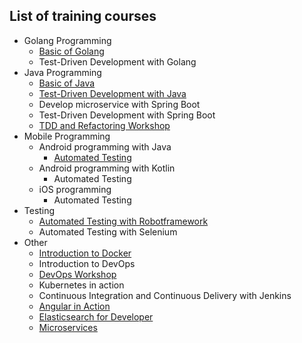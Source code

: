 ## List of training courses

* Golang Programming
  * [Basic of Golang](https://github.com/up1/training-courses/wiki/BASIC-of-GO)
  * Test-Driven Development with Golang
* Java Programming
  * [Basic of Java](https://github.com/up1/training-courses/wiki/Basic-of-Java)
  * [Test-Driven Development with Java](https://github.com/up1/training-courses/wiki/TDD-with-Java)
  * Develop microservice with Spring Boot
  * Test-Driven Development with Spring Boot
  * [TDD and Refactoring Workshop](https://github.com/up1/training-courses/wiki/Test-Driven-Development-(TDD)-%E0%B9%81%E0%B8%A5%E0%B8%B0-Refactoring-workskop-with-Java)
* Mobile Programming
  * Android programming with Java
    * [Automated Testing](https://github.com/up1/training-courses/wiki/Automated-Testing-with-Android)
  * Android programming with Kotlin
    * Automated Testing 
  * iOS programming
    * Automated Testing 
* Testing 
  * [Automated Testing with Robotframework](https://github.com/up1/training-courses/wiki/Automated-Testing-with-Robotframework)
  * Automated Testing with Selenium
* Other
  * [Introduction to Docker](https://github.com/up1/training-courses/wiki/Introduction-to-Docker)
  * Introduction to DevOps
  * [DevOps Workshop](https://github.com/up1/training-courses/wiki/DevOps-Workshop)
  * Kubernetes in action
  * Continuous Integration and Continuous Delivery with Jenkins
  * [Angular in Action](https://github.com/up1/training-courses/wiki/Angular-In-Action)
  * [Elasticsearch for Developer](https://github.com/up1/training-courses/wiki/Elasticsearch-for-Developer)
  * [Microservices](https://github.com/up1/training-courses/wiki/Microservices-Workshop)
